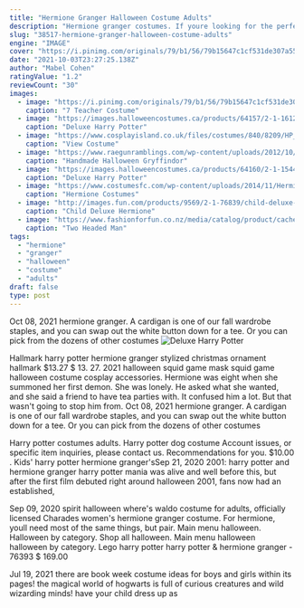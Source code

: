 ```yaml
---
title: "Hermione Granger Halloween Costume Adults"
description: "Hermione granger costumes. If youre looking for the perfect collection of costumes and accessories to suit most all y our wizarding world costumes for adults and kids  needs, youve found the right"
slug: "38517-hermione-granger-halloween-costume-adults"
engine: "IMAGE"
cover: "https://i.pinimg.com/originals/79/b1/56/79b15647c1cf531de307a55146fc731d.jpg"
date: "2021-10-03T23:27:25.138Z"
author: "Mabel Cohen"
ratingValue: "1.2"
reviewCount: "30"
images:
  - image: "https://i.pinimg.com/originals/79/b1/56/79b15647c1cf531de307a55146fc731d.jpg"
    caption: "7 Teacher Costume"
  - image: "https://images.halloweencostumes.ca/products/64157/2-1-161298/deluxe-harry-potter-hermione-kids-costume-alt-4.jpg"
    caption: "Deluxe Harry Potter"
  - image: "https://www.cosplayisland.co.uk/files/costumes/840/8209/HP___On_her_way_to_Hogwarts_by_sawyerlein.jpg"
    caption: "View Costume"
  - image: "https://www.raegunramblings.com/wp-content/uploads/2012/10/GryffindorTieNecklaceTutorial-001text.jpg"
    caption: "Handmade Halloween Gryffindor"
  - image: "https://images.halloweencostumes.ca/products/64160/2-1-154477/deluxe-plus-size-harry-potter-hermione-costume-alt3.jpg"
    caption: "Deluxe Harry Potter"
  - image: "https://www.costumesfc.com/wp-content/uploads/2014/11/Hermione-Costume-for-Kids.jpg"
    caption: "Hermione Costumes"
  - image: "http://images.fun.com/products/9569/2-1-76839/child-deluxe-hermione-costume.jpg"
    caption: "Child Deluxe Hermione"
  - image: "https://www.fashionforfun.co.nz/media/catalog/product/cache/11/image/5e06319eda06f020e43594a9c230972d/t/a/ta477/Two-Headed-Man-Gemini-Monster-Adult-Men-s-Halloween-Latex-Mask--Morris-DS-TA477.jpg"
    caption: "Two Headed Man"
tags:
  - "hermione"
  - "granger"
  - "halloween"
  - "costume"
  - "adults"
draft: false
type: post
---
```


Oct 08, 2021 hermione granger. A cardigan is one of our fall wardrobe staples, and you can swap out the white button down for a tee. Or you can pick from the dozens of other costumes
![Deluxe Harry Potter](https://images.halloweencostumes.ca/products/64157/2-1-161298/deluxe-harry-potter-hermione-kids-costume-alt-4.jpg "Deluxe Harry Potter")

Hallmark harry potter hermione granger stylized christmas ornament hallmark $13.27 $ 13. 27.  2021 halloween squid game mask squid game halloween costume cosplay accessories. Hermione was eight when she summoned her first demon. She was lonely. He asked what she wanted, and she said a friend to have tea parties with. It confused him a lot. But that wasn&#39;t going to stop him from. Oct 08, 2021 hermione granger. A cardigan is one of our fall wardrobe staples, and you can swap out the white button down for a tee. Or you can pick from the dozens of other costumes
<!--inArticleAds-->

<!--galleryOne-->

Harry potter costumes adults. Harry potter dog costume  Account issues, or specific item inquiries, please contact us. Recommendations for you. $10.00 . Kids' harry potter hermione granger'sSep 21, 2020 2001: harry potter and hermione granger harry potter mania was alive and well before this, but after the first film debuted right around halloween 2001, fans now had an established,
<!--inArticleAds-->

<!--galleryTwo-->

Sep 09, 2020 spirit halloween where's waldo costume for adults, officially licensed  Charades women's hermione granger costume. For hermione, youll need most of the same things, but pair. Main menu halloween. Halloween by category. Shop all halloween. Main menu halloween halloween by category.  Lego harry potter harry potter & hermione granger - 76393 $ 169.00
<!--galleryThree-->

Jul 19, 2021 there are book week costume ideas for boys and girls within its pages! the magical world of hogwarts is full of curious creatures and wild wizarding minds! have your child dress up as